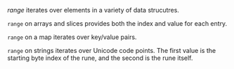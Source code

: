 *range* iterates over elements in a variety of data strucutres.

`range` on arrays and slices provides both the index and value for each entry.

`range` on a map iterates over key/value pairs.

`range` on strings iterates over Unicode code points.
The first value is the starting byte index of the rune, and the second is the rune itself.
